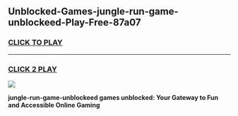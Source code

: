 
## Unblocked-Games-jungle-run-game-unblockeed-Play-Free-87a07
<h3>
<a href="https://premium76.site?title=jungle-run-game-unblockeed&ref=10A">CLICK TO PLAY</a></h3>
<hr>

<h3>
<a href="https://premium76.site?title=jungle-run-game-unblockeed&ref=10A">CLICK 2 PLAY</a>
  
</h3>

<a href="https://premium76.site?title=jungle-run-game-unblockeed&ref=10A"><img src="https://clearcache.store/games.png"></a>


**jungle-run-game-unblockeed games unblocked: Your Gateway to Fun and Accessible Online Gaming**
